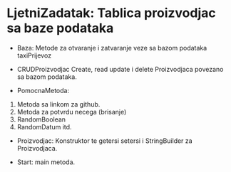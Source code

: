 # LjetniZadatak:  Tablica proizvodjac sa baze podataka

* Baza:  Metode za otvaranje i zatvaranje veze sa bazom podataka taxiPrijevoz

* CRUDProizvodjac 
Create, read update i delete Proizvodjaca povezano sa bazom podataka.


* PomocnaMetoda:

1. Metoda sa linkom za github.
2. Metoda za potvrdu necega (brisanje)
3. RandomBoolean
4. RandomDatum itd.


* Proizvodjac: 
Konstruktor te getersi setersi i StringBuilder za Proizvodjaca.

* Start: main metoda.
